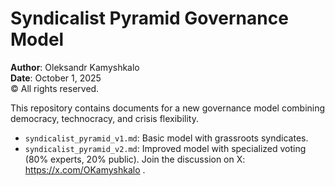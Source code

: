 # Syndicalist Pyramid Governance Model
**Author**: Oleksandr Kamyshkalo  
**Date**: October 1, 2025  
© All rights reserved.

This repository contains documents for a new governance model combining democracy, technocracy, and crisis flexibility.
- `syndicalist_pyramid_v1.md`: Basic model with grassroots syndicates.
- `syndicalist_pyramid_v2.md`: Improved model with specialized voting (80% experts, 20% public).
Join the discussion on X: https://x.com/OKamyshkalo .
